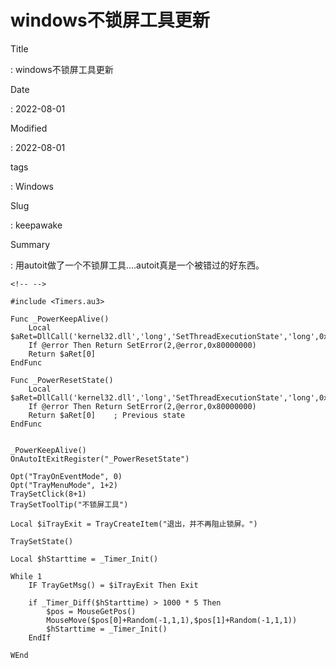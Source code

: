 # windows不锁屏工具更新

Title

:   windows不锁屏工具更新

Date

:   2022-08-01

Modified

:   2022-08-01

tags

:   Windows

Slug

:   keepawake

Summary

:   用autoit做了一个不锁屏工具\....autoit真是一个被错过的好东西。

```{=html}
<!-- -->
```
    #include <Timers.au3>

    Func _PowerKeepAlive()
        Local $aRet=DllCall('kernel32.dll','long','SetThreadExecutionState','long',0x80000003)
        If @error Then Return SetError(2,@error,0x80000000)
        Return $aRet[0]
    EndFunc

    Func _PowerResetState()
        Local $aRet=DllCall('kernel32.dll','long','SetThreadExecutionState','long',0x80000000)
        If @error Then Return SetError(2,@error,0x80000000)
        Return $aRet[0]    ; Previous state
    EndFunc


    _PowerKeepAlive()
    OnAutoItExitRegister("_PowerResetState")

    Opt("TrayOnEventMode", 0)
    Opt("TrayMenuMode", 1+2)
    TraySetClick(8+1)
    TraySetToolTip("不锁屏工具")

    Local $iTrayExit = TrayCreateItem("退出，并不再阻止锁屏。")

    TraySetState()

    Local $hStarttime = _Timer_Init()

    While 1
        IF TrayGetMsg() = $iTrayExit Then Exit

        if _Timer_Diff($hStarttime) > 1000 * 5 Then
            $pos = MouseGetPos()
            MouseMove($pos[0]+Random(-1,1,1),$pos[1]+Random(-1,1,1))
            $hStarttime = _Timer_Init()
        EndIf

    WEnd
